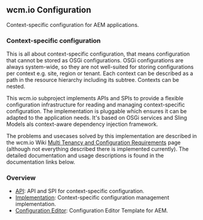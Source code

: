 ## wcm.io Configuration

Context-specific configuration for AEM applications.


### Context-specific configuration

This is all about context-specific configuration, that means configuration that cannot be stored as OSGi configurations. OSGi configurations are always system-wide, so they are not well-suited for storing configurations per context e.g. site, region or tenant. Each context can be described as a path in the resource hierarchy including its subtree. Contexts can be nested.

This wcm.io subproject implements APIs and SPIs to provide a flexible configuration infrastructure for reading and managing context-specific configuration. The implementation is pluggable which ensures it can be adapted to the application needs. It's based on OSGi services and Sling Models als context-aware dependency injection framework.

The problems and usecases solved by this implementation are described in the wcm.io Wiki [Multi Tenancy and Configuration Requirements][wiki-config-requirements] page (although not everything described there is implemented currently). The detailed documentation and usage descriptions is found in the documentation links below.


### Overview

* [API](api/): API and SPI for context-specific configuration.
* [Implementation](core/): Context-specific configuration management implementation.
* [Configuration Editor](editor/): Configuration Editor Template for AEM.


[wiki-config-requirements]: https://wcm-io.atlassian.net/wiki/x/HIAH
